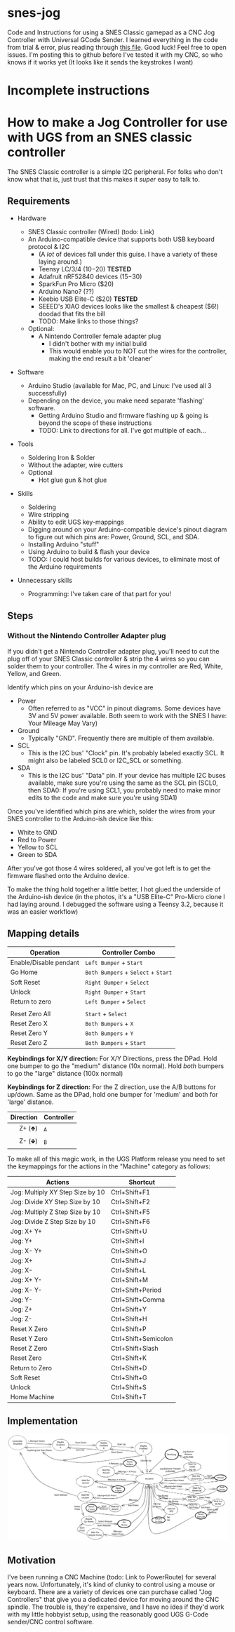 # snes-jog

Code and Instructions for using a SNES Classic gamepad as a CNC Jog Controller with
Universal GCode Sender. I learned everything in the code from trial & error, plus
reading through
[this file](https://github.com/mistydemeo/super_nes_classic_edition_oss/blob/master/clvcon-km-6fd0ec177b321206da5bc1b288fd6d7fdf5df7ae/clvcon-km-6fd0ec177b321206da5bc1b288fd6d7fdf5df7ae/clvcon.c).
Good luck! Feel free to open issues. I'm posting this to github before I've
tested it with my CNC, so who knows if it works yet (It looks like it sends
the keystrokes I want)

# Incomplete instructions

# How to make a Jog Controller for use with UGS from an SNES classic controller

The SNES Classic controller is a simple I2C peripheral. For folks who don't know
what that is, just trust that this makes it _super_ easy to talk to.

## Requirements

- Hardware

  - SNES Classic controller (Wired) (todo: Link)
  - An Arduino-compatible device that supports both USB keyboard protocol & I2C
    - (A _lot_ of devices fall under this guise. I have a variety of these
      laying around.)
    - Teensy LC/3/4 ($10-$20) **TESTED**
    - Adafruit nRF52840 devices ($15-$30)
    - SparkFun Pro Micro ($20)
    - Arduino Nano? (??)
    - Keebio USB Elite-C ($20) **TESTED**
    - SEEED's XIAO devices looks like the smallest & cheapest ($6!) doodad that
      fits the bill
    - TODO: Make links to those things?
  - Optional:
    - A Nintendo Controller female adapter plug
      - I didn't bother with my initial build
      - This would enable you to NOT cut the wires for the controller,
        making the end result a bit 'cleaner'

- Software

  - Arduino Studio (available for Mac, PC, and Linux: I've used all 3 successfully)
  - Depending on the device, you make need separate 'flashing' software.
    - Getting Arduino Studio and firmware flashing up & going is beyond the scope of these instructions
    - TODO: Link to directions for all. I've got multiple of each...

- Tools

  - Soldering Iron & Solder
  - Without the adapter, wire cutters
  - Optional
    - Hot glue gun & hot glue

- Skills

  - Soldering
  - Wire stripping
  - Ability to edit UGS key-mappings
  - Digging around on your Arduino-compatible device's pinout diagram to figure out
    which pins are: Power, Ground, SCL, and SDA.
  - Installing Arduino "stuff"
  - Using Arduino to build & flash your device
  - TODO: I could host builds for various devices, to eliminate most of the
    Arduino requirements

- Unnecessary skills
  - Programming: I've taken care of that part for you!

## Steps

### Without the Nintendo Controller Adapter plug

If you didn't get a Nintendo Controller adapter plug, you'll need to cut the
plug off of your SNES Classic controller & strip the 4 wires so you can solder
them to your controller. The 4 wires in my controller are Red, White, Yellow,
and Green.

Identify which pins on your Arduino-ish device are

- Power
  - Often referred to as "VCC" in pinout diagrams. Some devices have 3V and 5V
    power available. Both seem to work with the SNES I have: Your Mileage May
    Vary)
- Ground
  - Typically "GND". Frequently there are multiple of them available.
- SCL
  - This is the I2C bus' "Clock" pin. It's probably labeled exactly SCL. It
    might also be labeled SCL0 or I2C_SCL or something.
- SDA
  - This is the I2C bus' "Data" pin. If your device has multiple I2C buses
    available, make sure you're using the same as the SCL pin (SCL0, then SDA0:
    If you're using SCL1, you probably need to make minor edits to the code and
    make sure you're using SDA1)

Once you've identified which pins are which, solder the wires from your SNES
controller to the Arduino-ish device like this:

- White to GND
- Red to Power
- Yellow to SCL
- Green to SDA

After you've got those 4 wires soldered, all you've got left is to get the
firmware flashed onto the Arduino device.

To make the thing hold together a little better, I hot glued the underside of the Arduino-ish device (in the photos, it's a "USB Elite-C" Pro-Micro clone I had laying around. I debugged the software using a Teensy 3.2, because it was an easier workflow)

## Mapping details

| Operation              | Controller Combo                    |
| ---------------------- | ----------------------------------- |
| Enable/Disable pendant | `Left Bumper` + `Start`             |
| Go Home                | `Both Bumpers` + `Select` + `Start` |
| Soft Reset             | `Right Bumper` + `Select`           |
| Unlock                 | `Right Bumper` + `Start`            |
| Return to zero         | `Left Bumper` + `Select`            |
|                        |                                     |
| Reset Zero All         | `Start` + `Select`                  |
| Reset Zero X           | `Both Bumpers` + `X`                |
| Reset Zero Y           | `Both Bumpers` + `Y`                |
| Reset Zero Z           | `Both Bumpers` + `Start`            |

**Keybindings for X/Y direction:** For X/Y Directions, press the DPad. Hold one
bumper to go the "medium" distance (10x normal). Hold _both_ bumpers to go the
"large" distance (100x normal)

**Keybindings for Z direction:** For the Z direction, use the A/B buttons for
up/down. Same as the DPad, hold one bumper for 'medium' and both for 'large'
distance.

| Direction | Controller |
| --------: | :--------- |
|    Z+ (🡹) | `A`        |
|    Z- (🡻) | `B`        |

To make all of this magic work, in the UGS Platform release you need to set the
keymappings for the actions in the "Machine" category as follows:

| Actions                          | Shortcut             |
| -------------------------------- | -------------------- |
| Jog: Multiply XY Step Size by 10 | Ctrl+Shift+F1        |
| Jog: Divide XY Step Size by 10   | Ctrl+Shift+F2        |
| Jog: Multiply Z Step Size by 10  | Ctrl+Shift+F5        |
| Jog: Divide Z Step Size by 10    | Ctrl+Shift+F6        |
| Jog: X+ Y+                       | Ctrl+Shift+U         |
| Jog: Y+                          | Ctrl+Shift+I         |
| Jog: X- Y+                       | Ctrl+Shift+O         |
| Jog: X+                          | Ctrl+Shift+J         |
| Jog: X-                          | Ctrl+Shift+L         |
| Jog: X+ Y-                       | Ctrl+Shift+M         |
| Jog: X- Y-                       | Ctrl+Shift+Period    |
| Jog: Y-                          | Ctrl+Shift+Comma     |
| Jog: Z+                          | Ctrl+Shift+Y         |
| Jog: Z-                          | Ctrl+Shift+H         |
| Reset X Zero                     | Ctrl+Shift+P         |
| Reset Y Zero                     | Ctrl+Shift+Semicolon |
| Reset Z Zero                     | Ctrl+Shift+Slash     |
| Reset Zero                       | Ctrl+Shift+K         |
| Return to Zero                   | Ctrl+Shift+D         |
| Soft Reset                       | Ctrl+Shift+G         |
| Unlock                           | Ctrl+Shift+S         |
| Home Machine                     | Ctrl+Shift+T         |

## Implementation

![Alt text](./state-diagram.svg)

## Motivation

I've been running a CNC Machine (todo: Link to PowerRoute) for several years
now. Unfortunately, it's kind of clunky to control using a mouse or keyboard.
There are a variety of devices one can purchase called "Jog Controllers" that
give you a dedicated device for moving around the CNC spindle. The trouble is,
they're expensive, and I have no idea if they'd work with my little hobbyist
setup, using the reasonably good UGS G-Code sender/CNC control software.
